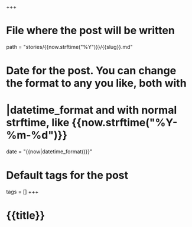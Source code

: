+++
# File where the post will be written
path = "stories/{{now.strftime("%Y")}}/{{slug}}.md"

# Date for the post. You can change the format to any you like, both with
# |datetime_format and with normal strftime, like {{now.strftime("%Y-%m-%d")}}
date = "{{now|datetime_format()}}"

# Default tags for the post
tags = []
+++
# {{title}}

